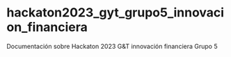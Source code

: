 # hackaton2023_gyt_grupo5_innovacion_financiera
Documentación sobre Hackaton 2023 G&amp;T  innovación financiera Grupo 5
